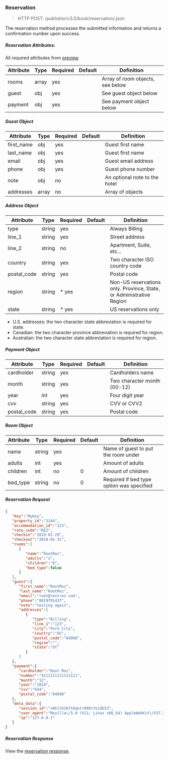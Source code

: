 ### Reservation

> HTTP POST: /publisher/v3.0/book/reservation/.json

The reservation method processes the submitted information and returns a confirmation number 
upon success.

##### Reservation Attributes:

All required attributes from [preview](book.md#preview)

| Attribute | Type | Required | Default | Definition |
| ------------- | ------------- | ------------- | ------------- | ------------- |
| rooms  | array | yes |  | Array of room objects, see below |
| guest  | obj | yes |  | See guest object below |
| payment  | obj | yes |  | See payment object below |

##### Guest Object

| Attribute | Type | Required | Default | Definition |
| ------------- | ------------- | ------------- | ------------- | ------------- |
| first_name  | obj | yes |  | Guest first name |
| last_name  | obj | yes |  | Guest first name |
| email  | obj | yes |  | Guest email address |
| phone  | obj | yes |  | Guest phone number |
| note  | obj | no |  | An optional note to the hotel |
| addresses | array | no |  | Array of objects |

##### Address Object

| Attribute | Type | Required | Default | Definition |
| ------------- | ------------- | ------------- | ------------- | ------------- |
| type  | string | yes |  | Always Billing |
| line_1  | string | yes |  | Street address |
| line_2  | string | no |  | Apartment, Suite, etc... |
| country  | string | yes |  | Two character ISO country code |
| postal_code  | string | yes |  | Postal code |
| region | string | * yes |  | Non-US reservations only. Province, State, or Administrative Region |
| state | string | * yes |  | US reservations only |

* U.S. addresses: the two character state abbreviation is required for state. 
* Canadian: the two character province abbreviation is required for region. 
* Australian: the two character state abbreviation is required for region. 

##### Payment Object

| Attribute | Type | Required | Default | Definition |
| ------------- | ------------- | ------------- | ------------- | ------------- |
| cardholder  | string | yes |  | Cardholders name |
| month  | string | yes |  | Two character month (00-12) |
| year  | int | yes |  | Four digit year |
| cvv  | string | yes |  | CVV or CVV2 |
| postal_code  | string | yes |  | Postal code |

##### Room Object

| Attribute | Type | Required | Default | Definition |
| ------------- | ------------- | ------------- | ------------- | ------------- |
| name  | string | yes |  | Name of guest to put the room under  |
| adults  | int | yes |  | Amount of adults  |
| children  | int | no | 0 | Amount of children  |
| bed_type  | string | no | 0 | Required if bed type option was specified  |

##### Reservation Request

```json
{
   "key":"MyKey",
   "property_id":"3144",
   "accommodation_id":"123",
   "rate_code":"REZ",
   "checkin":"2019-01-29",
   "checkout":"2019-01-31",
   "rooms":[
      {
         "name":"RootRez",
         "adults":"2",
         "children":"0",
         "bed_type":false
      }
   ],
   "guest":{
      "first_name":"RootRez",
      "last_name":"RootRez",
      "email":"root@rootrez.com",
      "phone":"8019791437",
      "note":"testing again",
      "addresses":[
         {
            "type":"Billing",
            "line_1":"123",
            "city":"Park City",
            "country":"US",
            "postal_code":"84098",
            "region":"",
            "state":"UT"
         }
      ]
   },
   "payment":{
      "cardholder":"Root Rez",
      "number":"4111111111111111",
      "month":"12",
      "year":"2019",
      "cvv":"644",
      "postal_code":"84098"
   },
   "meta_data":{
      "session_id":"v8klth26ft8qotr09bttk1db53",
      "user_agent":"Mozilla\/5.0 (X11; Linux x86_64) AppleWebKit\/537.36 (KHTML, like Gecko) Chrome\/59.0.3071.104 Safari\/537.36",
      "ip":"127.0.0.1"
   }
}
```

##### Reservation Response

View the [reservation response](https://github.com/rootrezdev/publisher-api-docs/blob/master/samples/book/reservation.json).
